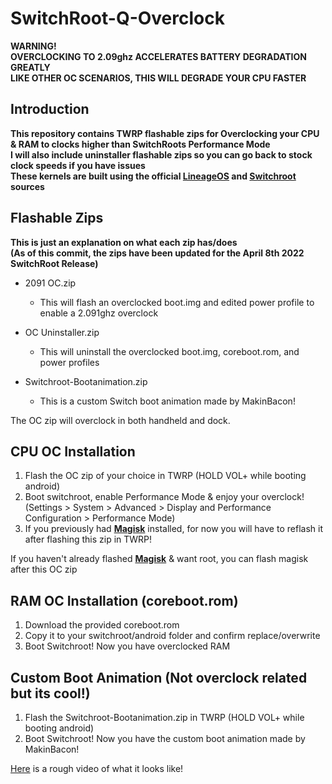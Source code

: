 # SwitchRoot-Q-Overclock
**WARNING!**<br />
**OVERCLOCKING TO 2.09ghz ACCELERATES BATTERY DEGRADATION GREATLY**<br />
**LIKE OTHER OC SCENARIOS, THIS WILL DEGRADE YOUR CPU FASTER**

## Introduction
**This repository contains TWRP flashable zips for Overclocking your CPU & RAM to clocks higher than SwitchRoots Performance Mode**<br />
**I will also include uninstaller flashable zips so you can go back to stock clock speeds if you have issues**<br />
**These kernels are built using the official [LineageOS](https://github.com/LineageOS/android) and [Switchroot](https://gitlab.com/switchroot/android) sources**

## Flashable Zips
**This is just an explanation on what each zip has/does**<br />
**(As of this commit, the zips have been updated for the April 8th 2022 SwitchRoot Release)**<br />

* 2091 OC.zip
    * This will flash an overclocked boot.img and edited power profile to enable a 2.091ghz overclock

* OC Uninstaller.zip
    * This will uninstall the overclocked boot.img, coreboot.rom, and power profiles

* Switchroot-Bootanimation.zip
    * This is a custom Switch boot animation made by MakinBacon!
    
The OC zip will overclock in both handheld and dock.

## CPU OC Installation
1. Flash the OC zip of your choice in TWRP (HOLD VOL+ while booting android)
2. Boot switchroot, enable Performance Mode & enjoy your overclock!
(Settings > System > Advanced > Display and Performance Configuration > Performance Mode)
3. If you previously had [**Magisk**](https://github.com/topjohnwu/Magisk/releases) installed, for now you will have to reflash it after flashing this zip in TWRP!

If you haven't already flashed [**Magisk**](https://github.com/topjohnwu/Magisk/releases) & want root, you can flash magisk after this OC zip

## RAM OC Installation (coreboot.rom)
1. Download the provided coreboot.rom
2. Copy it to your switchroot/android folder and confirm replace/overwrite
3. Boot Switchroot! Now you have overclocked RAM

## Custom Boot Animation (Not overclock related but its cool!)
1. Flash the Switchroot-Bootanimation.zip in TWRP (HOLD VOL+ while booting android)
2. Boot Switchroot! Now you have the custom boot animation made by MakinBacon!

[Here](https://cdn.discordapp.com/attachments/769349427948158976/975901552726405130/20220501_204904.mp4) is a rough video of what it looks like!
